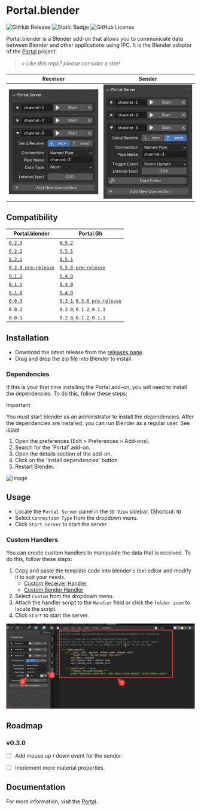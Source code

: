# Portal.blender
![GitHub Release](https://img.shields.io/github/v/release/sean1832/portal.blender)
![Static Badge](https://img.shields.io/badge/blender-4.2.0%2B-blue)
![GitHub License](https://img.shields.io/github/license/sean1832/portal.blender)

Portal.blender is a Blender add-on that allows you to communicate data between Blender and other applications using IPC. It is the Blender adaptor of the [Portal](https://github.com/sean1832/portal) project.

> *⭐️ Like this repo? please consider a star!*

| **Receiver**                                 | **Sender**                                   |
| -------------------------------------------- | -------------------------------------------- |
| ![image](/doc/images/portal-server-recv.png) | ![image](/doc/images/portal-server-send.png) |

## Compatibility
| Portal.blender                                                                       | Portal.Gh                                                                                                                                      |
| ------------------------------------------------------------------------------------ | ---------------------------------------------------------------------------------------------------------------------------------------------- |
| [`0.2.3`](https://github.com/sean1832/Portal.blender/releases/tag/0.2.3)             | [`0.5.2`](https://github.com/sean1832/Portal/releases/tag/0.5.2)                                                                               |
| [`0.2.2`](https://github.com/sean1832/Portal.blender/releases/tag/0.2.2)             | [`0.5.1`](https://github.com/sean1832/Portal/releases/tag/0.5.1)                                                                               |
| [`0.2.1`](https://github.com/sean1832/Portal.blender/releases/tag/0.2.1)             | [`0.5.1`](https://github.com/sean1832/Portal/releases/tag/0.5.1)                                                                               |
| [`0.2.0 pre-release`](https://github.com/sean1832/Portal.blender/releases/tag/0.2.0) | [`0.5.0 pre-release`](https://github.com/sean1832/Portal/releases/tag/0.5.0)                                                                   |
| [`0.1.2`](https://github.com/sean1832/Portal.blender/releases/tag/0.1.2)             | [`0.4.0`](https://github.com/sean1832/Portal/releases/tag/0.4.0)                                                                               |
| [`0.1.1`](https://github.com/sean1832/Portal.blender/releases/tag/0.1.1)             | [`0.4.0`](https://github.com/sean1832/Portal/releases/tag/0.4.0)                                                                               |
| [`0.1.0`](https://github.com/sean1832/Portal.blender/releases/tag/0.1.0)             | [`0.4.0`](https://github.com/sean1832/Portal/releases/tag/0.4.0)                                                                               |
| [`0.0.3`](https://github.com/sean1832/Portal.blender/releases/tag/0.0.3)             | [`0.3.1`](https://github.com/sean1832/Portal/releases/tag/0.3.1), [`0.3.0 pre-release`](https://github.com/sean1832/Portal/releases/tag/0.3.0) |
| `0.0.2`                                                                              | `0.2.0`, `0.1.2`, `0.1.1`                                                                                                                      |
| `0.0.1`                                                                              | `0.2.0`, `0.1.2`, `0.1.1`                                                                                                                      |

## Installation
- Download the latest release from the [releases page](https://github.com/sean1832/Portal.blender/releases/latest).
- Drag and drop the zip file into Blender to install.

### Dependencies
If this is your first time installing the Portal add-on, you will need to install the dependencies. To do this, follow these steps:
> [!IMPORTANT]
> You must start blender as an administrator to install the dependencies. After the dependencies are installed, you can run Blender as a regular user. See [issue](https://github.com/sean1832/Portal.blender/issues/1).
1. Open the preferences (Edit > Preferences > Add-ons).
2. Search for the 'Portal' add-on.
3. Open the details section of the add-on.
4. Click on the 'Install dependencies' button.
5. Restart Blender.

![image](/doc/images/dependencies-installation.png)

## Usage
- Locate the `Portal Server` panel in the `3D View` sidebar. (Shortcut: `N`)
- Select `Connection Type` from the dropdown menu.
- Click `Start Server` to start the server.

### Custom Handlers
You can create custom handlers to manipulate the data that is received. To do this, follow these steps:
1. Copy and paste the template code into blender's text editor and modify it to suit your needs.
   - [Custom Receiver Handler](/templates/recv_handler.py)
   - [Custom Sender Handler](/templates/send_handler.py)
2. Select `Custom` from the dropdown menu.
3. Attach the handler script to the `Handler` field or click the `folder icon` to locate the script.
4. Click `Start` to start the server.


![alt text](/doc/images/custom-handler.png)

## Roadmap
### v0.3.0
- [ ] Add mouse up / down event for the sender.
- [ ] Implement more material properties.


## Documentation
For more information, visit the [Portal](https://github.com/sean1832/portal).
